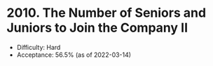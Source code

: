 # 2010. The Number of Seniors and Juniors to Join the Company II
- Difficulty: Hard
- Acceptance: 56.5% (as of 2022-03-14)
